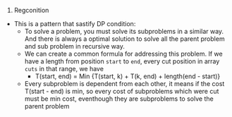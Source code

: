 1. Regconition
- This is a pattern that sastify DP condition: 
    + To solve a problem, you must solve its subproblems in a similar way. And there is always a optimal solution to solve all the parent problem and sub problem in recursive way. 
    + We can create a common formula for addressing this problem. If we have a length from position `start` to `end`, every cut position in array `cuts` in that range, we have
        + T(start, end) = Min {T(start, k) + T(k, end) + length(end - start)}
    + Every subproblem is dependent from each other, it means if the cost T(start - end) is min, so every cost of subproblems which were cut must be min cost, eventhough they are subproblems to solve the parent problem 